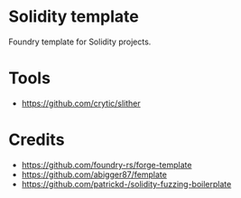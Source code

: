 # Solidity template

Foundry template for Solidity projects.

# Tools

- https://github.com/crytic/slither

# Credits

- https://github.com/foundry-rs/forge-template
- https://github.com/abigger87/femplate
- https://github.com/patrickd-/solidity-fuzzing-boilerplate
